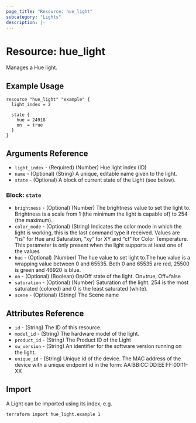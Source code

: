 ```yaml
---
page_title: "Resource: hue_light"
subcategory: "Lights"
description: |-
---
```


# Resource: hue_light

Manages a Hue light.

## Example Usage

```hcl
resource "hue_light" "example" {
  light_index = 2

  state {
    hue = 24918
    on  = true
  }
}
```

## Arguments Reference

- `light_index` - (Required) (Number) Hue light index (ID)
- `name` - (Optional) (String) A unique, editable name given to the light.
- `state` - (Optional) A block of current state of the Light (see below).

### Block: `state`

- `brightness` - (Optional) (Number) The brightness value to set the light to. Brightness is a scale from 1 (the minimum the light is capable of) to 254 (the maximum).
- `color_mode` - (Optional) (String) Indicates the color mode in which the light is working, this is the last command type it received. Values are “hs” for Hue and Saturation, “xy” for XY and “ct” for Color Temperature. This parameter is only present when the light supports at least one of the values
- `hue` - (Optional) (Number) The hue value to set light to.The hue value is a wrapping value between 0 and 65535. Both 0 and 65535 are red, 25500 is green and 46920 is blue.
- `on` - (Optional) (Boolean) On/Off state of the light. On=true, Off=false
- `saturation` - (Optional) (Number) Saturation of the light. 254 is the most saturated (colored) and 0 is the least saturated (white).
- `scene` - (Optional) (String) The Scene name

## Attributes Reference

- `id` - (String) The ID of this resource.
- `model_id` - (String) The hardware model of the light.
- `product_id` - (String) The Product ID of the Light
- `sw_version` - (String) An identifier for the software version running on the light.
- `unique_id` - (String) Unique id of the device. The MAC address of the device with a unique endpoint id in the form: AA:BB:CC:DD:EE:FF:00:11-XX

## Import

A Light can be imported using its index, e.g.

```shell
terraform import hue_light.example 1
```
